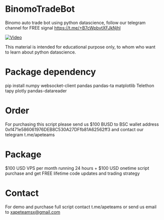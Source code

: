 # BinomoTradeBot
Binomo auto trade bot using python datascience, follow our telegram channel for FREE signal https://t.me/+B7cWpbvtXFJkNjhl

[![Video](https://blogger.googleusercontent.com/img/b/R29vZ2xl/AVvXsEg-OJePIVmVx1056mg9wN76b2kJh84klKqFrKXafYVIN89DzhQEp3QQSoOgKBAcRHgMoVSLpu8u-9svvYq3oK-p5fz35FBFC0atMaFG1sOm-AiuwVR7u6uYVFKciWiYwddmsXnUxh3OyX0uAMK2THNTUEDTYFKfdHtDNk2d-Azf4jwph0bbmA7CFXveog/s1304/Jepretan%20Layar%202022-07-24%20pukul%2003.49.45.png)](https://www.youtube.com/watch?v=saiipMzS1Ug "Binomo auto trade bot")

This material is intended for educational purpose only, to whom who want to learn about python datascience.

# Package dependency

pip install numpy websocket-client pandas pandas-ta matplotlib Telethon tapy plotly pandas-datareader

# Order

For purchasing this script please send us $100 BUSD to BSC wallet address 0xf471e586061976DEB8C530A27DFfb81A62562ff3 and contact our telegram t.me/apeteams

# Package

$100 USD VPS per month running 24 hours + $100 USD onetime script purchase and get FREE lifetime code updates and trading strategy

# Contact

For demo and purchase full script contact t.me/apeteams or send us email to xapeteamsx@gmail.com
